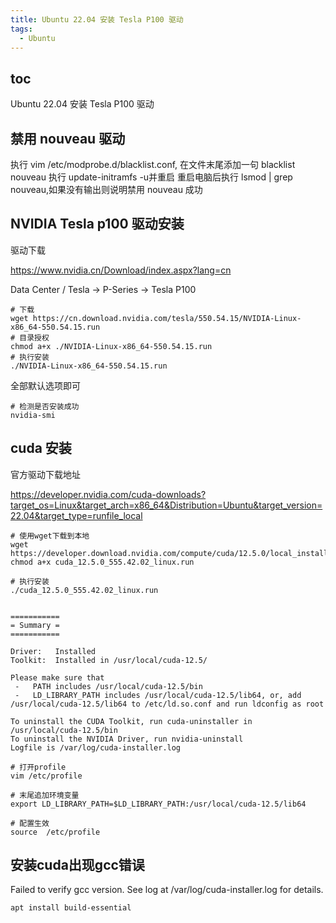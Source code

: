 ```yaml
---
title: Ubuntu 22.04 安装 Tesla P100 驱动
tags:
  - Ubuntu
---
```


## toc
Ubuntu 22.04 安装 Tesla P100 驱动

## 禁用 nouveau 驱动

执行 vim /etc/modprobe.d/blacklist.conf, 在文件末尾添加一句 blacklist nouveau
执行 update-initramfs -u并重启
重启电脑后执行 lsmod | grep nouveau,如果没有输出则说明禁用 nouveau 成功



## NVIDIA Tesla p100 驱动安装

驱动下载

https://www.nvidia.cn/Download/index.aspx?lang=cn

Data Center / Tesla -> P-Series -> Tesla P100

~~~shell
# 下载
wget https://cn.download.nvidia.com/tesla/550.54.15/NVIDIA-Linux-x86_64-550.54.15.run
# 目录授权
chmod a+x ./NVIDIA-Linux-x86_64-550.54.15.run
# 执行安装
./NVIDIA-Linux-x86_64-550.54.15.run
~~~



全部默认选项即可



~~~shell
# 检测是否安装成功
nvidia-smi
~~~



## cuda 安装

官方驱动下载地址

https://developer.nvidia.com/cuda-downloads?target_os=Linux&target_arch=x86_64&Distribution=Ubuntu&target_version=22.04&target_type=runfile_local

~~~shell
# 使用wget下载到本地
wget https://developer.download.nvidia.com/compute/cuda/12.5.0/local_installers/cuda_12.5.0_555.42.02_linux.run
chmod a+x cuda_12.5.0_555.42.02_linux.run

# 执行安装
./cuda_12.5.0_555.42.02_linux.run
~~~



~~~shell

===========
= Summary =
===========

Driver:   Installed
Toolkit:  Installed in /usr/local/cuda-12.5/

Please make sure that
 -   PATH includes /usr/local/cuda-12.5/bin
 -   LD_LIBRARY_PATH includes /usr/local/cuda-12.5/lib64, or, add /usr/local/cuda-12.5/lib64 to /etc/ld.so.conf and run ldconfig as root

To uninstall the CUDA Toolkit, run cuda-uninstaller in /usr/local/cuda-12.5/bin
To uninstall the NVIDIA Driver, run nvidia-uninstall
Logfile is /var/log/cuda-installer.log
~~~



~~~shell
# 打开profile
vim /etc/profile

# 末尾追加环境变量
export LD_LIBRARY_PATH=$LD_LIBRARY_PATH:/usr/local/cuda-12.5/lib64

# 配置生效
source  /etc/profile
~~~





## 安装cuda出现gcc错误
Failed to verify gcc version. See log at /var/log/cuda-installer.log for details.

~~~shell
apt install build-essential
~~~



